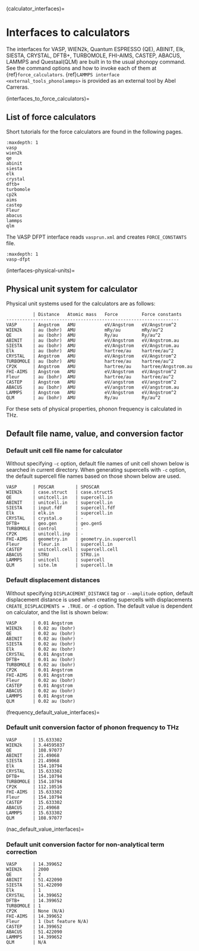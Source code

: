 (calculator_interfaces)=

# Interfaces to calculators

The interfaces for VASP, WIEN2k, Quantum ESPRESSO (QE), ABINIT, Elk, SIESTA,
CRYSTAL, DFTB+, TURBOMOLE, FHI-AIMS, CASTEP, ABACUS, LAMMPS and Questaal(QLM)
are built in to the usual phonopy command. See the command options
and how to invoke each of them at {ref}`force_calculators`. {ref}`LAMMPS interface
<external_tools_phonolammps>` is provided as an external tool by Abel Carreras.

(interfaces_to_force_calculators)=

## List of force calculators

Short tutorials for the force calculators are found in the following pages.

```{toctree}
:maxdepth: 1
vasp
wien2k
qe
abinit
siesta
elk
crystal
dftb+
turbomole
cp2k
aims
castep
Fleur
abacus
lammps
qlm
```

The VASP DFPT interface reads `vasprun.xml` and creates `FORCE_CONSTANTS` file.

```{toctree}
:maxdepth: 1
vasp-dfpt
```

(interfaces-physical-units)=
## Physical unit system for calculator

Physical unit systems used for the calculators are as follows:

```
          | Distance   Atomic mass   Force         Force constants
-----------------------------------------------------------------
VASP      | Angstrom   AMU           eV/Angstrom   eV/Angstrom^2
WIEN2k    | au (bohr)  AMU           mRy/au        mRy/au^2
QE        | au (bohr)  AMU           Ry/au         Ry/au^2
ABINIT    | au (bohr)  AMU           eV/Angstrom   eV/Angstrom.au
SIESTA    | au (bohr)  AMU           eV/Angstrom   eV/Angstrom.au
Elk       | au (bohr)  AMU           hartree/au    hartree/au^2
CRYSTAL   | Angstrom   AMU           eV/Angstrom   eV/Angstrom^2
TURBOMOLE | au (bohr)  AMU           hartree/au    hartree/au^2
CP2K      | Angstrom   AMU           hartree/au    hartree/Angstrom.au
FHI-AIMS  | Angstrom   AMU           eV/Angstrom   eV/Angstrom^2
Fleur     | au (bohr)  AMU           hartree/au    hartree/au^2
CASTEP    | Angstrom   AMU           eV/angstrom   eV/angstrom^2
ABACUS    | au (bohr)  AMU           eV/angstrom   eV/angstrom.au
LAMMPS    | Angstrom   AMU           eV/Angstrom   eV/Angstrom^2
QLM       | au (bohr)  AMU           Ry/au         Ry/au^2
```

For these sets of physical properties, phonon frequency is calculated in THz.

## Default file name, value, and conversion factor

### Default unit cell file name for calculator

Without specifying `-c` option, default file names of unit cell shown below is
searched in current directory. When generating supercells with `-c` option,
the default supercell file names based on those shown below are used.

```
VASP      | POSCAR        | SPOSCAR
WIEN2k    | case.struct   | case.structS
QE        | unitcell.in   | supercell.in
ABINIT    | unitcell.in   | supercell.in
SIESTA    | input.fdf     | supercell.fdf
Elk       | elk.in        | supercell.in
CRYSTAL   | crystal.o     | -
DFTB+     | geo.gen       | geo.genS
TURBOMOLE | control       | -
CP2K      | unitcell.inp  | -
FHI-AIMS  | geometry.in   | geometry.in.supercell
Fleur     | fleur.in      | supercell.in
CASTEP    | unitcell.cell | supercell.cell
ABACUS    | STRU          | STRU.in
LAMMPS    | unitcell      | supercell
QLM       | site.lm       | supercell.lm
```

### Default displacement distances

Without specifying `DISPLACEMENT_DISTANCE` tag or `--amplitude` option, default
displacement distance is used when creating supercells with displacements
`CREATE_DISPLACEMENTS = .TRUE.` or `-d` option. The default value is dependent
on calculator, and the list is shown below:

```
VASP      | 0.01 Angstrom
WIEN2k    | 0.02 au (bohr)
QE        | 0.02 au (bohr)
ABINIT    | 0.02 au (bohr)
SIESTA    | 0.02 au (bohr)
Elk       | 0.02 au (bohr)
CRYSTAL   | 0.01 Angstrom
DFTB+     | 0.01 au (bohr)
TURBOMOLE | 0.02 au (bohr)
CP2K      | 0.01 Angstrom
FHI-AIMS  | 0.01 Angstrom
Fleur     | 0.02 au (bohr)
CASTEP    | 0.01 Angstrom
ABACUS    | 0.02 au (bohr)
LAMMPS    | 0.01 Angstrom
QLM       | 0.02 au (bohr)
```

(frequency_default_value_interfaces)=

### Default unit conversion factor of phonon frequency to THz

```
VASP      | 15.633302
WIEN2k    | 3.44595837
QE        | 108.97077
ABINIT    | 21.49068
SIESTA    | 21.49068
Elk       | 154.10794
CRYSTAL   | 15.633302
DFTB+     | 154.10794
TURBOMOLE | 154.10794
CP2K      | 112.10516
FHI-AIMS  | 15.633302
Fleur     | 154.10794
CASTEP    | 15.633302
ABACUS    | 21.49068
LAMMPS    | 15.633302
QLM       | 108.97077
```

(nac_default_value_interfaces)=

### Default unit conversion factor for non-analytical term correction

```
VASP      | 14.399652
WIEN2k    | 2000
QE        | 2
ABINIT    | 51.422090
SIESTA    | 51.422090
Elk       | 1
CRYSTAL   | 14.399652
DFTB+     | 14.399652
TURBOMOLE | 1
CP2K      | None (N/A)
FHI-AIMS  | 14.399652
Fleur     | 1 (but feature N/A)
CASTEP    | 14.399652
ABACUS    | 51.422090
LAMMPS    | 14.399652
QLM       | N/A
```
